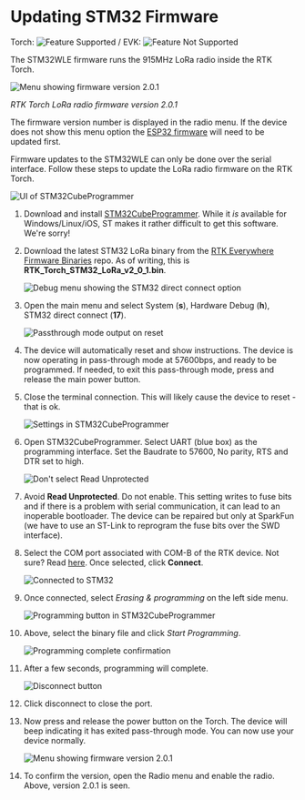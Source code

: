 # Updating STM32 Firmware

Torch: ![Feature Supported](img/Icons/GreenDot.png) / EVK: ![Feature Not Supported](img/Icons/RedDot.png)

The STM32WLE firmware runs the 915MHz LoRa radio inside the RTK Torch. 

![Menu showing firmware version 2.0.1](<img/Firmware/SparkFun RTK Everywhere - STM32 Firmware.png>)

*RTK Torch LoRa radio firmware version 2.0.1*

The firmware version number is displayed in the radio menu. If the device does not show this menu option the [ESP32 firmware](firmware_update_esp32.md) will need to be updated first.

Firmware updates to the STM32WLE can only be done over the serial interface. Follow these steps to update the LoRa radio firmware on the RTK Torch.

![UI of STM32CubeProgrammer](<img/Firmware/SparkFun RTK Everywhere - STM32CubeProgrammer.png>)

1. Download and install [STM32CubeProgrammer](https://www.st.com/en/development-tools/stm32cubeprog.html). While it *is* available for Windows/Linux/iOS, ST makes it rather difficult to get this software. We're sorry!

2. Download the latest STM32 LoRa binary from the [RTK Everywhere Firmware Binaries](https://github.com/sparkfun/SparkFun_RTK_Everywhere_Firmware_Binaries/tree/main/STM32_LoRa) repo. As of writing, this is **RTK_Torch_STM32_LoRa_v2_0_1.bin**.

    ![Debug menu showing the STM32 direct connect option](<img/Firmware/SparkFun RTK Everywhere - STM32 Passthrough Menu.png>)

3. Open the main menu and select System (**s**), Hardware Debug (**h**), STM32 direct connect (**17**).

    ![Passthrough mode output on reset](<img/Firmware/SparkFun RTK Everywhere - STM32 Passthrough 1.png>)

4. The device will automatically reset and show instructions. The device is now operating in pass-through mode at 57600bps, and ready to be programmed. If needed, to exit this pass-through mode, press and release the main power button.

5. Close the terminal connection. This will likely cause the device to reset - that is ok.

    ![Settings in STM32CubeProgrammer](<img/Firmware/SparkFun RTK Everywhere - STM32CubeProgrammer Callouts.png>)

6. Open STM32CubeProgrammer. Select UART (blue box) as the programming interface. Set the Baudrate to 57600, No parity, RTS and DTR set to high.

    ![Don't select Read Unprotected](<img/Firmware/SparkFun RTK Everywhere - STM32CubeProgrammer Read Unprotected.png>)

7. Avoid **Read Unprotected**. Do not enable. This setting writes to fuse bits and if there is a problem with serial communication, it can lead to an inoperable bootloader. The device can be repaired but only at SparkFun (we have to use an ST-Link to reprogram the fuse bits over the SWD interface).

8. Select the COM port associated with COM-B of the RTK device. Not sure? Read [here](https://docs.sparkfun.com/SparkFun_RTK_Everywhere_Firmware/configure_with_serial/#rtk-torch). Once selected, click **Connect**.

    ![Connected to STM32](<img/Firmware/SparkFun RTK Everywhere - STM32CubeProgrammer Connected.png>)

9. Once connected, select *Erasing & programming* on the left side menu.

    ![Programming button in STM32CubeProgrammer](<img/Firmware/SparkFun RTK Everywhere - STM32CubeProgrammer Program.png>)

10. Above, select the binary file and click *Start Programming*.

    ![Programming complete confirmation](<img/Firmware/SparkFun RTK Everywhere - STM32CubeProgrammer Program Complete.png>)

11. After a few seconds, programming will complete. 

    ![Disconnect button](<img/Firmware/SparkFun RTK Everywhere - STM32CubeProgrammer Disconnect.png>)

12. Click disconnect to close the port.

13. Now press and release the power button on the Torch. The device will beep indicating it has exited pass-through mode. You can now use your device normally.

    ![Menu showing firmware version 2.0.1](<img/Firmware/SparkFun RTK Everywhere - STM32 Firmware.png>)

14. To confirm the version, open the Radio menu and enable the radio. Above, version 2.0.1 is seen.
